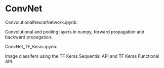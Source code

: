 # ConvNet
ConvolutionalNeuralNetwork.ipynb: 

Convolutional and pooling layers in numpy, forward propagation and backward propagation.

ConvNet_TF_Keras.ipynb:

Image classifers using the TF Keras Sequential API and TF Keras Functional API.
